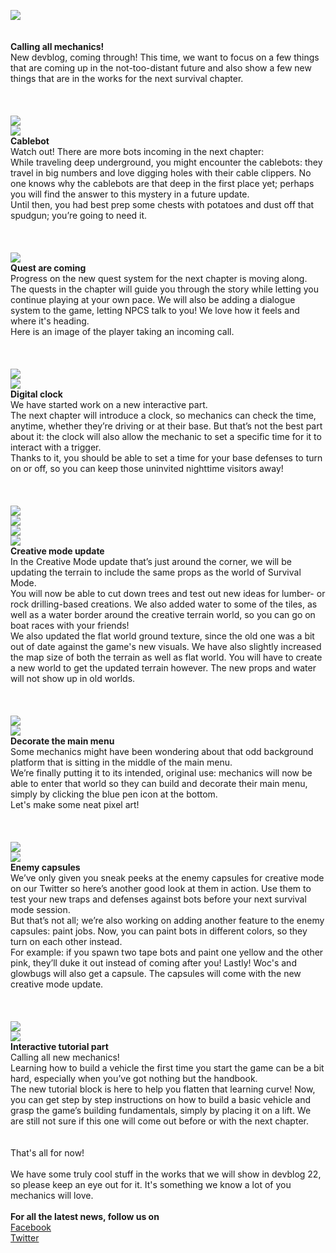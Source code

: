 ![](https://i.imgur.com/s2UTa7W.png)<br/>
<br/>
<br/>
**Calling all mechanics!**<br/>
New devblog, coming through! This time, we want to focus on a few things that are coming up in the not-too-distant future and also show a few new things that are in the works for the next survival chapter.<br/>
<br/>
<br/>
<br/>
![](https://i.imgur.com/79rENKJ.png)<br/>
![](https://i.imgur.com/gHcxGrZ.png)<br/>
**Cablebot**<br/>
Watch out! There are more bots incoming in the next chapter:<br/>
While traveling deep underground, you might encounter the cablebots: they travel in big numbers and love digging holes with their cable clippers. No one knows why the cablebots are that deep in the first place yet; perhaps you will find the answer to this mystery in a future update. <br/>
Until then, you had best prep some chests with potatoes and dust off that spudgun; you’re going to need it.<br/>
<br/>
<br/>
<br/>
![](https://i.imgur.com/dKz9eIc.png)<br/>
**Quest are coming**<br/>
Progress on the new quest system for the next chapter is moving along.<br/>
The quests in the chapter will guide you through the story while letting you continue playing at your own pace. We will also be adding a dialogue system to the game, letting NPCS talk to you! We love how it feels and where it's heading. <br/>
Here is an image of the player taking an incoming call.<br/>
<br/>
<br/>
<br/>
![](https://i.imgur.com/goVJ8od.png)<br/>
![](https://i.imgur.com/hVFr3UH.png)<br/>
**Digital clock**<br/>
We have started work on a new interactive part.<br/>
The next chapter will introduce a clock, so mechanics can check the time, anytime, whether they’re driving or at their base. But that’s not the best part about it: the clock will also allow the mechanic to set a specific time for it to interact with a trigger. <br/>
Thanks to it, you should be able to set a time for your base defenses to turn on or off, so you can keep those uninvited nighttime visitors away!<br/>
<br/>
<br/>
<br/>
![](https://i.imgur.com/DAgT4vV.png)<br/>
![](https://i.imgur.com/x1Aga7h.png)<br/>
![](https://i.imgur.com/GGVmwKz.png)<br/>
![](https://i.imgur.com/nJq4upc.png)<br/>
**Creative mode update**<br/>
In the Creative Mode update that’s just around the corner, we will be updating the terrain to include the same props as the world of Survival Mode. <br/>
You will now be able to cut down trees and test out new ideas for lumber- or rock drilling-based creations. We also added water to some of the tiles, as well as a water border around the creative terrain world, so you can go on boat races with your friends!<br/>
We also updated the flat world ground texture, since the old one was a bit out of date against the game's new visuals. We have also slightly increased the map size of both the terrain as well as flat world. You will have to create a new world to get the updated terrain however. The new props and water will not show up in old worlds. <br/>
<br/>
<br/>
<br/>
![](https://i.imgur.com/Tcd3L8e.png)<br/>
![](https://i.imgur.com/lVA3W7b.png)<br/>
**Decorate the main menu**<br/>
Some mechanics might have been wondering about that odd background platform that is sitting in the middle of the main menu. <br/>
We’re finally putting it to its intended, original use: mechanics will now be able to enter that world so they can build and decorate their main menu, simply by clicking the blue pen icon at the bottom. <br/>
Let's make some neat pixel art! <br/>
<br/>
<br/>
<br/>
![](https://i.imgur.com/KTX4NRO.png)<br/>
![](https://i.imgur.com/GEZkT7M.png)<br/>
**Enemy capsules**<br/>
We’ve only given you sneak peeks at the enemy capsules for creative mode on our Twitter so here’s another good look at them in action. Use them to test your new traps and defenses against bots before your next survival mode session.<br/>
But that’s not all; we’re also working on adding another feature to the enemy capsules: paint jobs. Now, you can paint bots in different colors, so they turn on each other instead. <br/>
For example: if you spawn two tape bots and paint one yellow and the other pink, they’ll duke it out instead of coming after you! Lastly! Woc's and glowbugs will also get a capsule. The capsules will come with the new creative mode update. <br/>
<br/>
<br/>
<br/>
![](https://i.imgur.com/EQkchWp.png)<br/>
![](https://i.imgur.com/QASRL32.png)<br/>
**Interactive tutorial part**<br/>
Calling all new mechanics! <br/>
Learning how to build a vehicle the first time you start the game can be a bit hard, especially when you’ve got nothing but the handbook. <br/>
The new tutorial block is here to help you flatten that learning curve! Now, you can get step by step instructions on how to build a basic vehicle and grasp the game’s building fundamentals, simply by placing it on a lift. We are still not sure if this one will come out before or with the next chapter. <br/>
<br/>
<br/>
That's all for now!<br/>
<br/>
We have some truly cool stuff in the works that we will show in devblog 22, so please keep an eye out for it. It's something we know a lot of you mechanics will love.<br/>
<br/>
**For all the latest news, follow us on**<br/>
[Facebook](https://www.facebook.com/scrapmechanic/)<br/>
[Twitter](https://twitter.com/ScrapMechanic)